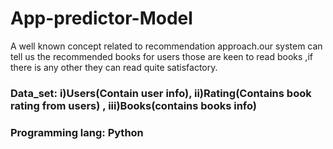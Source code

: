 # App-predictor-Model
A well known concept related to recommendation approach.our system can tell us the recommended books for users those are keen to read books ,if there is any other they can read quite satisfactory.

### Data_set: i)Users(Contain user info), ii)Rating(Contains book rating from users) ,   iii)Books(contains books info)

### Programming lang: Python

